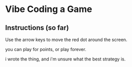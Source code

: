 # Vibe Coding a Game

## Instructions (so far)

Use the arrow keys to move the red dot around the screen.

you can play for points, or play forever. 

i wrote the thing, and i'm unsure what the best strategy is. 